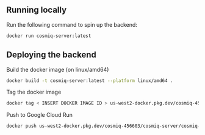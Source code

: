 ## Running locally
Run the following command to spin up the backend:
```sh
docker run cosmiq-server:latest
```

## Deploying the backend

Build the docker image (on linux/amd64)
```sh
docker build -t cosmiq-server:latest --platform linux/amd64 .
```

Tag the docker image
```sh
docker tag < INSERT DOCKER IMAGE ID > us-west2-docker.pkg.dev/cosmiq-456603/cosmiq-server/cosmiq-image
```

Push to Google Cloud Run
```sh
docker push us-west2-docker.pkg.dev/cosmiq-456603/cosmiq-server/cosmiq-image:latest
```